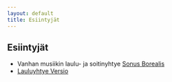 ```yaml
---
layout: default
title: Esiintyjät
---
```

## Esiintyjät

- Vanhan musiikin laulu- ja soitinyhtye [Sonus Borealis](/esiintyjat/sonus-borealis/)
- [Lauluyhtye Versio](/esiintyjat/lauluyhtye-versio/)
